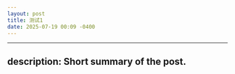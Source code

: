 ```yaml
---
layout: post
title: 测试1
date: 2025-07-19 00:09 -0400
---
```

---
description: Short summary of the post.
---